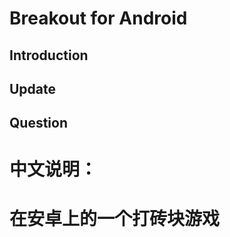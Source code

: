 Breakout for Android
==========================
## Introduction
## 
## Update
## Question

中文说明：
==========================
在安卓上的一个打砖块游戏
==========================
>
>
>
>
>
>>
>>
>>
>>
>>
>>
>>

